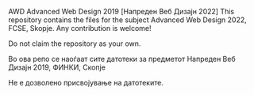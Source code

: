 AWD
Advanced Web Design 2019 [Напреден Веб Дизајн 2022]
This repository contains the files for the subject Advanced Web Design 2022, FCSE, Skopje. Any contribution is welcome!

Do not claim the repository as your own.

Во ова репо се наоѓаат сите датотеки за предметот Напреден Веб Дизајн 2019, ФИНКИ, Скопје

Не е дозволено присвојување на датотеките.